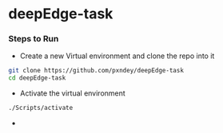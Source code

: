 # deepEdge-task

### Steps to Run

- Create a new Virtual environment and clone the repo into it
```bash
git clone https://github.com/pxndey/deepEdge-task
cd deepEdge-task
```

- Activate the virtual environment

```bash
./Scripts/activate
```

- 